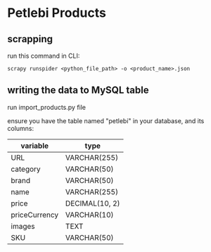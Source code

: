 # Petlebi Products

## scrapping
run this command in CLI:

    scrapy runspider <python_file_path> -o <product_name>.json

## writing the data to MySQL table
run import_products.py file

ensure you have the table named "petlebi" in your database,
and its columns:

| variable           	| type   	|
|---------------	|----------------	|
| URL      	| VARCHAR(255)    	|
| category      	| VARCHAR(50)    	|
| brand         	| VARCHAR(50)    	|
| name          	| VARCHAR(255)   	|
| price         	| DECIMAL(10, 2) 	|
| priceCurrency 	| VARCHAR(10)    	|
| images        	| TEXT           	|
| SKU           	| VARCHAR(50)    	|
